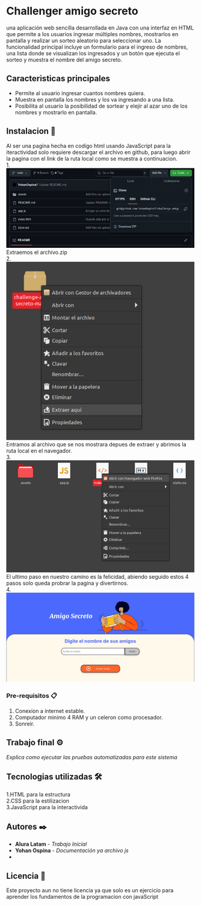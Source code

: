 # Challenger amigo secreto

una aplicación web sencilla desarrollada en Java con una interfaz en HTML que permite a los usuarios ingresar múltiples nombres, mostrarlos en pantalla y realizar un sorteo aleatorio para seleccionar uno. La funcionalidad principal incluye un formulario para el ingreso de nombres, una lista donde se visualizan los ingresados y un botón que ejecuta el sorteo y muestra el nombre del amigo secreto.

## Caracteristicas principales
- Permite al usuario ingresar cuantos nombres quiera.<br>
- Muestra en pantalla los nombres y los va ingresando a una lista.<br>
- Posibilita al usuario la posibilidad de sortear y elejir al azar uno de los nombres y mostrarlo en pantalla.



## Instalacion 🚀
Al ser una pagina hecha en codigo html usando JavaScript para la iteractividad solo requiere descargar el archivo en github, para luego abrir la pagina con el link de la ruta local como se muestra a continuacion.<br>
1.<br>
<img src="assets/imagen descarga archivo zip.jpeg" alt="imagen1" width="500"><br>
Extraemos el archivo.zip<br>
2.<br>
<img src="assets/Extraer aqui.jpeg" alt="imagen2" width="500"><br>
Entramos al archivo que se nos mostrara depues de extraer y abrimos la ruta local en el navegador.<br>
3.<br>
<img src="assets/Abrimos la ruta en el navegador.jpeg" alt="imagen3" width="500"><br>
El ultimo paso en nuestro camino es la felicidad, abiendo seguido estos 4 pasos solo queda probrar la pagina y divertirnos.<br>
4.<br>
<img src="assets/Ser feliz.jpeg" alt="feliz" width="500"><br>

### Pre-requisitos 📋

1. Conexion a internet estable.
2. Computador minimo 4 RAM y un celeron como procesador.
3. Sonreir.

## Trabajo final ⚙️

_Explica como ejecutar las pruebas automatizadas para este sistema_

## Tecnologias utilizadas 🛠️
1.HTML para la estructura <br>
2.CSS para la estilizacion<br>
3.JavaScript para la interactivida

## Autores ✒️

* **Alura Latam** - *Trabajo Inicial*
* **Yohan Ospina** - *Documentación ya archivo js*
* 
## Licencia 📄

Este proyecto aun no tiene licencia ya que solo es un ejercicio para aprender los fundamentos de la programacion con javaScript
